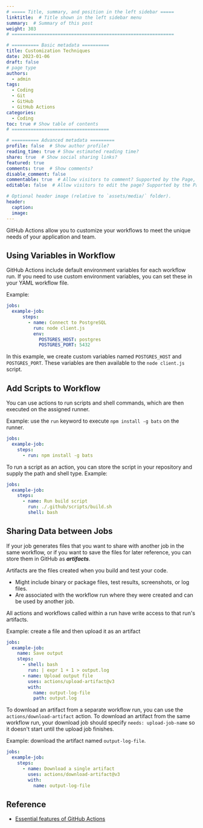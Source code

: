 ```yaml
---
# ===== Title, summary, and position in the left sidebar =====
linktitle:  # Title shown in the left sidebar menu
summary:  # Summary of this post
weight: 303
# ============================================================

# ========== Basic metadata ==========
title: Customization Techniques
date: 2023-01-06
draft: false
# page type
authors:
  - admin
tags:
  - Coding
  - Git
  - GitHub
  - GitHub Actions
categories:
  - Coding
toc: true # Show table of contents
# ====================================

# ========== Advanced metadata =========
profile: false  # Show author profile?
reading_time: true # Show estimated reading time?
share: true  # Show social sharing links?
featured: true
comments: true  # Show comments?
disable_comment: false
commentable: true  # Allow visitors to comment? Supported by the Page, Post, and Book content types.
editable: false  # Allow visitors to edit the page? Supported by the Page, Post, and Book content types.

# Optional header image (relative to `assets/media/` folder).
header:
  caption: 
  image:  
---
```


GitHub Actions allow you to customize your workflows to meet the unique needs of your application and team.

## Using Variables in Workflow

GitHub Actions include default environment variables for each workflow run. If you need to use custom environment variables, you can set these in your YAML workflow file.

Example:

```yaml
jobs:
  example-job:
      steps:
        - name: Connect to PostgreSQL
          run: node client.js
          env:
            POSTGRES_HOST: postgres
            POSTGRES_PORT: 5432
```

In this example, we create custom variables named `POSTGRES_HOST` and `POSTGRES_PORT`. These variables are then available to the `node client.js` script.

## Add Scripts to Workflow

You can use actions to run scripts and shell commands, which are then executed on the assigned runner. 

Example: use the `run` keyword to execute `npm install -g bats` on the runner.

```yaml
jobs:
  example-job:
    steps:
      - run: npm install -g bats
```

To run a script as an action, you can store the script in your repository and supply the path and shell type. Example:

```yaml
jobs:
  example-job:
    steps:
      - name: Run build script
        run: ./.github/scripts/build.sh
        shell: bash
```

## Sharing Data between Jobs

If your job generates files that you want to share with another job in the same workflow, or if you want to save the files for later reference, you can store them in GitHub as ***artifacts***.

Artifacts are the files created when you build and test your code.

- Might include binary or package files, test results, screenshots, or log files. 
- Are associated with the workflow run where they were created and can be used by another job.

All actions and workflows called within a run have write access to that run's artifacts.

Example: create a file and then upload it as an artifact

```yaml
jobs:
  example-job:
    name: Save output
    steps:
      - shell: bash
        run: | expr 1 + 1 > output.log
      - name: Upload output file
        uses: actions/upload-artifact@v3
        with:
          name: output-log-file
          path: output.log
```

To download an artifact from a separate workflow run, you can use the `actions/download-artifact` action. To download an artifact from the same workflow run, your download job should specify `needs: upload-job-name` so it doesn't start until the upload job finishes.

Example: download the artifact named `output-log-file`.

```yaml
jobs:
  example-job:
    steps:
      - name: Download a single artifact
        uses: actions/download-artifact@v3
        with:
          name: output-log-file
```

## Reference

- [Essential features of GitHub Actions](https://docs.github.com/en/actions/learn-github-actions/essential-features-of-github-actions)